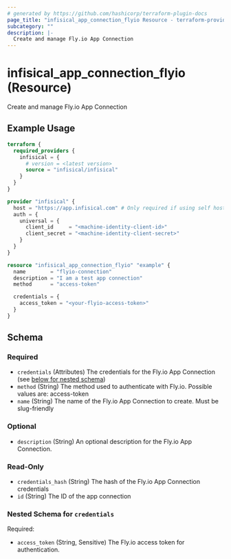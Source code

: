 ```yaml
---
# generated by https://github.com/hashicorp/terraform-plugin-docs
page_title: "infisical_app_connection_flyio Resource - terraform-provider-infisical"
subcategory: ""
description: |-
  Create and manage Fly.io App Connection
---
```


# infisical_app_connection_flyio (Resource)

Create and manage Fly.io App Connection

## Example Usage

```terraform
terraform {
  required_providers {
    infisical = {
      # version = <latest version>
      source = "infisical/infisical"
    }
  }
}

provider "infisical" {
  host = "https://app.infisical.com" # Only required if using self hosted instance of Infisical, default is https://app.infisical.com
  auth = {
    universal = {
      client_id     = "<machine-identity-client-id>"
      client_secret = "<machine-identity-client-secret>"
    }
  }
}

resource "infisical_app_connection_flyio" "example" {
  name        = "flyio-connection"
  description = "I am a test app connection"
  method      = "access-token"

  credentials = {
    access_token = "<your-flyio-access-token>"
  }
}
```

<!-- schema generated by tfplugindocs -->
## Schema

### Required

- `credentials` (Attributes) The credentials for the Fly.io App Connection (see [below for nested schema](#nestedatt--credentials))
- `method` (String) The method used to authenticate with Fly.io. Possible values are: access-token
- `name` (String) The name of the Fly.io App Connection to create. Must be slug-friendly

### Optional

- `description` (String) An optional description for the Fly.io App Connection.

### Read-Only

- `credentials_hash` (String) The hash of the Fly.io App Connection credentials
- `id` (String) The ID of the app connection

<a id="nestedatt--credentials"></a>
### Nested Schema for `credentials`

Required:

- `access_token` (String, Sensitive) The Fly.io access token for authentication.
